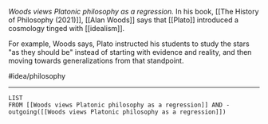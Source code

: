 *Woods views Platonic philosophy as a regression.* In his book, [[The History of Philosophy (2021)]], [[Alan Woods]] says that [[Plato]] introduced a cosmology tinged with [[idealism]]. 

For example, Woods says, Plato instructed his students to study the stars "as they should be" instead of starting with evidence and reality, and then moving towards generalizations from that standpoint. 

#idea/philosophy 

---
```dataview
LIST
FROM [[Woods views Platonic philosophy as a regression]] AND -outgoing([[Woods views Platonic philosophy as a regression]])
```